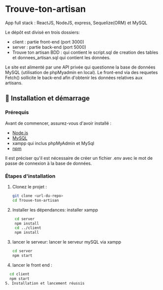 # Trouve-ton-artisan
App full stack : ReactJS, NodeJS, express, Sequelize(ORM) et MySQL

Le dépôt est divisé en trois dossiers:
- client : partie front-end (port 3000)
- server : partie back-end (port 5000)
- Trouve ton artisan BDD : qui contient le script.sql de creation des tables et donnees_artisan.sql qui contient les données.


Le site est alimenté par une API privée qui questionne la base de données MySQL (utilisation de phpMyadmin en local).
Le front-end via des requetes Fetch() sollicite le back-end afin d'obtenir les données relatives aux artisans.

## 🚀 Installation et démarrage

### Prérequis

Avant de commencer, assurez-vous d'avoir installé :
- [Node.js](https://nodejs.org/)
- [MySQL](https://www.mysql.com/)
- xampp qui inclus phpMyAdmin et MySql
- [npm](https://www.npmjs.com/)

Il est préciser qu'il est nécessaire de créer un fichier .env avec le mot de passe de connexion à la base de données.

### Étapes d'installation

1. Clonez le projet :
     ```sh
     git clone <url-du-repo>
     cd Trouve-ton-artisan
2. Installer les dépendances:
    installer xampp
   ```sh
    cd server
    npm install
    cd ../client
    npm install
3. lancer le serveur:
   lancer le serveur mySQL via xampp
   ```sh
   cd server
   npm start
4. lancer le front end :
 ```sh
   cd client
   npm start
5. Installation et lancement réussis




